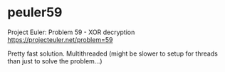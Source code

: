 # peuler59
Project Euler: Problem 59 - XOR decryption https://projecteuler.net/problem=59

Pretty fast solution. 
Multithreaded (might be slower to setup for threads than just to solve the problem...)
